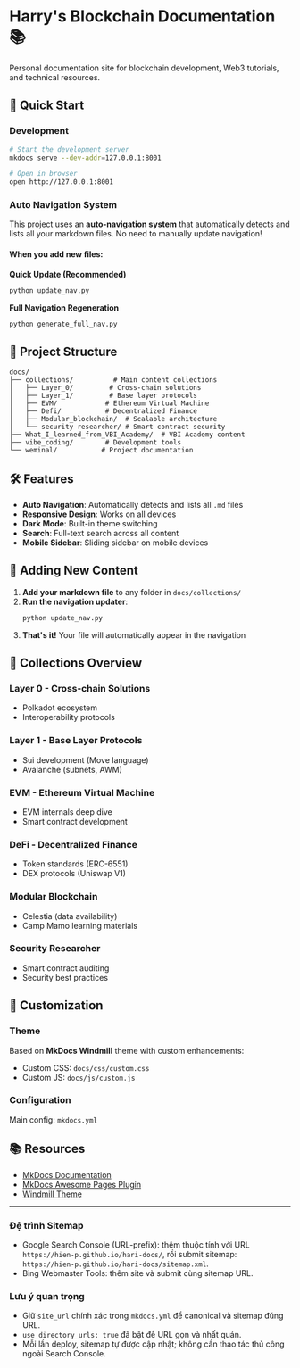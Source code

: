 # Harry's Blockchain Documentation 📚

Personal documentation site for blockchain development, Web3 tutorials, and technical resources.

## 🚀 Quick Start

### Development
```bash
# Start the development server
mkdocs serve --dev-addr=127.0.0.1:8001

# Open in browser
open http://127.0.0.1:8001
```

### Auto Navigation System

This project uses an **auto-navigation system** that automatically detects and lists all your markdown files. No need to manually update navigation!

#### When you add new files:

**Quick Update (Recommended)**
```bash
python update_nav.py
```

**Full Navigation Regeneration**
```bash
python generate_full_nav.py
```

## 📁 Project Structure

```
docs/
├── collections/          # Main content collections
│   ├── Layer_0/         # Cross-chain solutions
│   ├── Layer_1/         # Base layer protocols
│   ├── EVM/            # Ethereum Virtual Machine
│   ├── Defi/           # Decentralized Finance
│   ├── Modular_blockchain/  # Scalable architecture
│   └── security researcher/ # Smart contract security
├── What_I_learned_from_VBI_Academy/  # VBI Academy content
├── vibe_coding/        # Development tools
└── weminal/           # Project documentation
```

## 🛠️ Features

- **Auto Navigation**: Automatically detects and lists all `.md` files
- **Responsive Design**: Works on all devices
- **Dark Mode**: Built-in theme switching
- **Search**: Full-text search across all content
- **Mobile Sidebar**: Sliding sidebar on mobile devices

## 📝 Adding New Content

1. **Add your markdown file** to any folder in `docs/collections/`
2. **Run the navigation updater**:
   ```bash
   python update_nav.py
   ```
3. **That's it!** Your file will automatically appear in the navigation

## 🎯 Collections Overview

### Layer 0 - Cross-chain Solutions
- Polkadot ecosystem
- Interoperability protocols

### Layer 1 - Base Layer Protocols  
- Sui development (Move language)
- Avalanche (subnets, AWM)

### EVM - Ethereum Virtual Machine
- EVM internals deep dive
- Smart contract development

### DeFi - Decentralized Finance
- Token standards (ERC-6551)
- DEX protocols (Uniswap V1)

### Modular Blockchain
- Celestia (data availability)
- Camp Mamo learning materials

### Security Researcher
- Smart contract auditing
- Security best practices

## 🔧 Customization

### Theme
Based on **MkDocs Windmill** theme with custom enhancements:
- Custom CSS: `docs/css/custom.css`
- Custom JS: `docs/js/custom.js`

### Configuration
Main config: `mkdocs.yml`

## 📚 Resources

- [MkDocs Documentation](https://www.mkdocs.org/)
- [MkDocs Awesome Pages Plugin](https://github.com/lukasgeiter/mkdocs-awesome-pages-plugin)
- [Windmill Theme](https://github.com/gristlabs/mkdocs-windmill)

---










### Đệ trình Sitemap
- Google Search Console (URL-prefix): thêm thuộc tính với URL `https://hien-p.github.io/hari-docs/`, rồi submit sitemap: `https://hien-p.github.io/hari-docs/sitemap.xml`.
- Bing Webmaster Tools: thêm site và submit cùng sitemap URL.

### Lưu ý quan trọng
- Giữ `site_url` chính xác trong `mkdocs.yml` để canonical và sitemap đúng URL.
- `use_directory_urls: true` đã bật để URL gọn và nhất quán.
- Mỗi lần deploy, sitemap tự được cập nhật; không cần thao tác thủ công ngoài Search Console.
